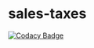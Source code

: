 # sales-taxes
[![Codacy Badge](https://api.codacy.com/project/badge/Grade/ace3c0d5f7d5419580666f812fbe70c9)](https://app.codacy.com/manual/RemusRD/sales-taxes?utm_source=github.com&utm_medium=referral&utm_content=RemusRD/sales-taxes&utm_campaign=Badge_Grade_Settings)